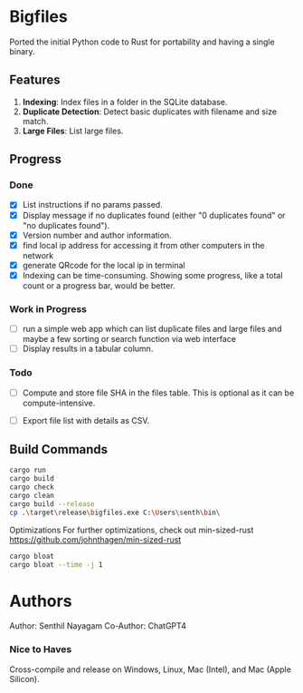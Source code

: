 # Bigfiles

Ported the initial Python code to Rust for portability and having a single binary.

## Features

1. **Indexing**: Index files in a folder in the SQLite database.
2. **Duplicate Detection**: Detect basic duplicates with filename and size match.
3. **Large Files**: List large files.

## Progress

### Done

- [x] List instructions if no params passed.
- [x] Display message if no duplicates found (either "0 duplicates found" or "no duplicates found").
- [x] Version number and author information.
- [x] find local ip address for accessing it from other computers in the network
- [x]  generate QRcode for the local ip in terminal
- [x] Indexing can be time-consuming. Showing some progress, like a total count or a progress bar, would be better.

### Work in Progress

- [ ] run a simple web app which can list duplicate files and large files and maybe a few sorting or search function via web interface
- [ ] Display results in a tabular column.

### Todo

- [ ] Compute and store file SHA in the files table. This is optional as it can be compute-intensive.
- [ ] Export file list with details as CSV.



## Build Commands

```bash
cargo run
cargo build
cargo check
cargo clean
cargo build --release
cp .\target\release\bigfiles.exe C:\Users\senth\bin\
```


Optimizations
For further optimizations, check out min-sized-rust https://github.com/johnthagen/min-sized-rust
```bash
cargo bloat
cargo bloat --time -j 1
```


# Authors
Author: Senthil Nayagam
Co-Author: ChatGPT4

### Nice to Haves
Cross-compile and release on Windows, Linux, Mac (Intel), and Mac (Apple Silicon).